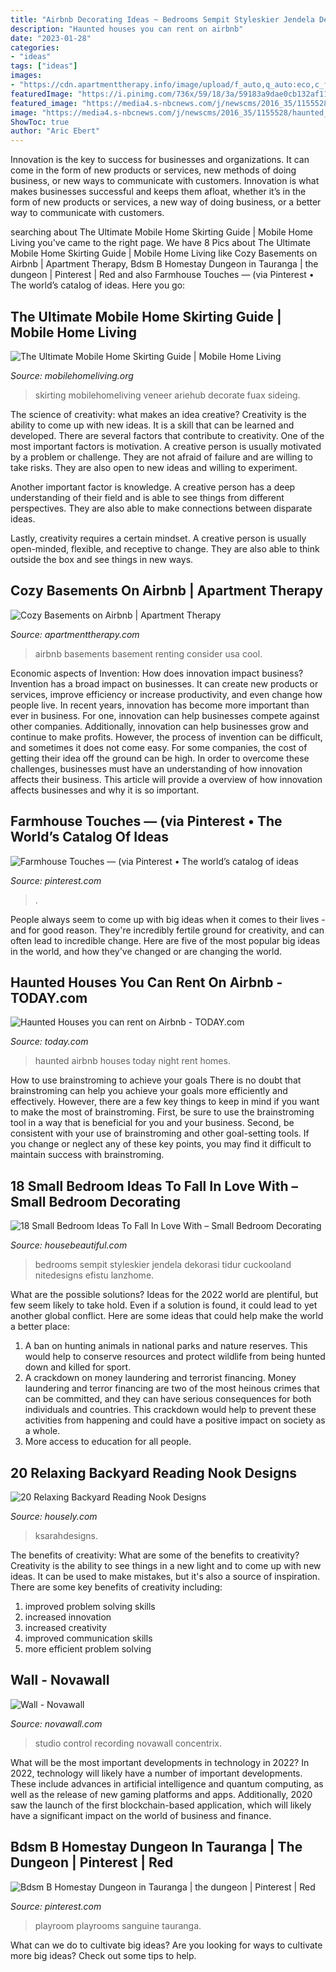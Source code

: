 ```yaml
---
title: "Airbnb Decorating Ideas ~ Bedrooms Sempit Styleskier Jendela Dekorasi Tidur Cuckooland Nitedesigns Efistu Lanzhome"
description: "Haunted houses you can rent on airbnb"
date: "2023-01-28"
categories:
- "ideas"
tags: ["ideas"]
images:
- "https://cdn.apartmenttherapy.info/image/upload/f_auto,q_auto:eco,c_fill,g_auto,w_1500/at%2Fnews-culture%2F2020-11%2F01-south-carolina"
featuredImage: "https://i.pinimg.com/736x/59/18/3a/59183a9dae0cb132af11453974468f47.jpg"
featured_image: "https://media4.s-nbcnews.com/j/newscms/2016_35/1155528/haunted_house_2_56b78a3c6c39a2926b8108bf8d3fe872.today-inline-large.jpg"
image: "https://media4.s-nbcnews.com/j/newscms/2016_35/1155528/haunted_house_2_56b78a3c6c39a2926b8108bf8d3fe872.today-inline-large.jpg"
ShowToc: true
author: "Aric Ebert"
---
```



Innovation is the key to success for businesses and organizations. It can come in the form of new products or services, new methods of doing business, or new ways to communicate with customers. Innovation is what makes businesses successful and keeps them afloat, whether it’s in the form of new products or services, a new way of doing business, or a better way to communicate with customers.

	

		
searching about The Ultimate Mobile Home Skirting Guide | Mobile Home Living you've came to the right page. We have 8 Pics about The Ultimate Mobile Home Skirting Guide | Mobile Home Living like Cozy Basements on Airbnb | Apartment Therapy, Bdsm B Homestay Dungeon in Tauranga | the dungeon | Pinterest | Red and also Farmhouse Touches — (via Pinterest • The world’s catalog of ideas. Here you go:
		
    
## The Ultimate Mobile Home Skirting Guide | Mobile Home Living

<img loading=lazy src="https://mobilehomeliving.org/wp-content/uploads/2018/fuax-rock-panel-used-on-mobile-home-sideing-1-1024x803.jpg" onerror="this.onerror=null;this.src='https://tse2.mm.bing.net/th?id=OIP.hQxFLaMzQd50l7XsJG_zOAHaFz&amp;pid=15.1';" alt="The Ultimate Mobile Home Skirting Guide | Mobile Home Living">

_Source: mobilehomeliving.org_

>skirting mobilehomeliving veneer ariehub decorate fuax sideing. 

	

The science of creativity: what makes an idea creative?
Creativity is the ability to come up with new ideas. It is a skill that can be learned and developed. There are several factors that contribute to creativity.
One of the most important factors is motivation. A creative person is usually motivated by a problem or challenge. They are not afraid of failure and are willing to take risks. They are also open to new ideas and willing to experiment.

Another important factor is knowledge. A creative person has a deep understanding of their field and is able to see things from different perspectives. They are also able to make connections between disparate ideas.

Lastly, creativity requires a certain mindset. A creative person is usually open-minded, flexible, and receptive to change. They are also able to think outside the box and see things in new ways.

    
## Cozy Basements On Airbnb | Apartment Therapy

<img loading=lazy src="https://cdn.apartmenttherapy.info/image/upload/f_auto,q_auto:eco,c_fill,g_auto,w_1500/at%2Fnews-culture%2F2020-11%2F01-south-carolina" onerror="this.onerror=null;this.src='https://tse4.mm.bing.net/th?id=OIP.Wx1zPR1xUWrQTwr4RcmyywHaEK&amp;pid=15.1';" alt="Cozy Basements on Airbnb | Apartment Therapy">

_Source: apartmenttherapy.com_

>airbnb basements basement renting consider usa cool. 

	

Economic aspects of Invention: How does innovation impact business?
Invention has a broad impact on businesses. It can create new products or services, improve efficiency or increase productivity, and even change how people live. In recent years, innovation has become more important than ever in business. For one, innovation can help businesses compete against other companies. Additionally, innovation can help businesses grow and continue to make profits. However, the process of invention can be difficult, and sometimes it does not come easy. For some companies, the cost of getting their idea off the ground can be high. In order to overcome these challenges, businesses must have an understanding of how innovation affects their business. This article will provide a overview of how innovation affects businesses and why it is so important.

    
## Farmhouse Touches — (via Pinterest • The World’s Catalog Of Ideas

<img loading=lazy src="https://i.pinimg.com/736x/59/18/3a/59183a9dae0cb132af11453974468f47.jpg" onerror="this.onerror=null;this.src='https://tse4.mm.bing.net/th?id=OIP.ggnKrLCdMzIctT7fwD0aVAHaHa&amp;pid=15.1';" alt="Farmhouse Touches — (via Pinterest • The world’s catalog of ideas">

_Source: pinterest.com_

>. 

	

People always seem to come up with big ideas when it comes to their lives - and for good reason. They're incredibly fertile ground for creativity, and can often lead to incredible change. Here are five of the most popular big ideas in the world, and how they've changed or are changing the world.

    
## Haunted Houses You Can Rent On Airbnb - TODAY.com

<img loading=lazy src="https://media4.s-nbcnews.com/j/newscms/2016_35/1155528/haunted_house_2_56b78a3c6c39a2926b8108bf8d3fe872.today-inline-large.jpg" onerror="this.onerror=null;this.src='https://tse2.mm.bing.net/th?id=OIP.Ahawiz9VJClXn72cRRk3_gHaE8&amp;pid=15.1';" alt="Haunted Houses you can rent on Airbnb - TODAY.com">

_Source: today.com_

>haunted airbnb houses today night rent homes. 

	

How to use brainstroming to achieve your goals
There is no doubt that brainstroming can help you achieve your goals more efficiently and effectively. However, there are a few key things to keep in mind if you want to make the most of brainstroming. First, be sure to use the brainstroming tool in a way that is beneficial for you and your business. Second, be consistent with your use of brainstroming and other goal-setting tools. If you change or neglect any of these key points, you may find it difficult to maintain success with brainstroming.

    
## 18 Small Bedroom Ideas To Fall In Love With – Small Bedroom Decorating

<img loading=lazy src="https://hips.hearstapps.com/hmg-prod.s3.amazonaws.com/images/minimal-bedroom-small-spaces-1551546274.jpg?crop=0.640xw:1.00xh;0.174xw,0&amp;resize=640:*" onerror="this.onerror=null;this.src='https://tse3.mm.bing.net/th?id=OIP.20GQhLsmEzltseYLzMj5PAHaHa&amp;pid=15.1';" alt="18 Small Bedroom Ideas To Fall In Love With – Small Bedroom Decorating">

_Source: housebeautiful.com_

>bedrooms sempit styleskier jendela dekorasi tidur cuckooland nitedesigns efistu lanzhome. 

	

What are the possible solutions?
Ideas for the 2022 world are plentiful, but few seem likely to take hold. Even if a solution is found, it could lead to yet another global conflict. Here are some ideas that could help make the world a better place: 
1. A ban on hunting animals in national parks and nature reserves. This would help to conserve resources and protect wildlife from being hunted down and killed for sport.
2. A crackdown on money laundering and terrorist financing. Money laundering and terror financing are two of the most heinous crimes that can be committed, and they can have serious consequences for both individuals and countries. This crackdown would help to prevent these activities from happening and could have a positive impact on society as a whole.
3. More access to education for all people.

    
## 20 Relaxing Backyard Reading Nook Designs

<img loading=lazy src="https://a5j0u479x2t4e35gducjhz15-wpengine.netdna-ssl.com/wp-content/uploads/2016/01/6a015433e2ad49970c01b7c701e270970b.jpg" onerror="this.onerror=null;this.src='https://tse4.mm.bing.net/th?id=OIP.SeQbbatzvxLst78nOUsmTQHaIh&amp;pid=15.1';" alt="20 Relaxing Backyard Reading Nook Designs">

_Source: housely.com_

>ksarahdesigns. 

	

The benefits of creativity: What are some of the benefits to creativity?
Creativity is the ability to see things in a new light and to come up with new ideas. It can be used to make mistakes, but it's also a source of inspiration. There are some key benefits of creativity including: 
1. improved problem solving skills 
2. increased innovation 
3. increased creativity 
4. improved communication skills 
5. more efficient problem solving 

    
## Wall - Novawall

<img loading=lazy src="https://novawall.com/wp-content/uploads/9Pne3kxr0UKSjhg9RDmFQUGM-Bkz6kHfkTZYAcHzPT8mQPX0xlrhRPrp8wkXZk4Lv5uAlStmbdQa04U25x8c9ohWC9nRoTT7QVwh-7qB3II0ydhW3SNFL-cEx-fQUbz6Y.jpeg" onerror="this.onerror=null;this.src='https://tse2.mm.bing.net/th?id=OIP.ApuZb1-hHBcv3BeHnAC5hgHaE7&amp;pid=15.1';" alt="Wall - Novawall">

_Source: novawall.com_

>studio control recording novawall concentrix. 

	

What will be the most important developments in technology in 2022?
In 2022, technology will likely have a number of important developments. These include advances in artificial intelligence and quantum computing, as well as the release of new gaming platforms and apps. Additionally, 2020 saw the launch of the first blockchain-based application, which will likely have a significant impact on the world of business and finance.

    
## Bdsm B Homestay Dungeon In Tauranga | The Dungeon | Pinterest | Red

<img loading=lazy src="https://s-media-cache-ak0.pinimg.com/736x/d7/7a/9d/d77a9dbe5a092b1209a5675366c8d4c1.jpg" onerror="this.onerror=null;this.src='https://tse4.mm.bing.net/th?id=OIP.Wvp-qRkokmgeOM4ZZeEVswHaE8&amp;pid=15.1';" alt="Bdsm B Homestay Dungeon in Tauranga | the dungeon | Pinterest | Red">

_Source: pinterest.com_

>playroom playrooms sanguine tauranga. 

	

What can we do to cultivate big ideas?
Are you looking for ways to cultivate more big ideas? Check out some tips to help.

